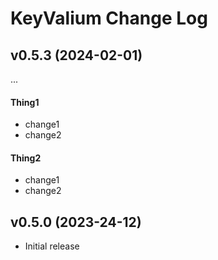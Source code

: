 ﻿# KeyValium Change Log

## v0.5.3 (2024-02-01)

...

#### Thing1
  * change1
  * change2

#### Thing2
  * change1
  * change2


## v0.5.0 (2023-24-12)

* Initial release
